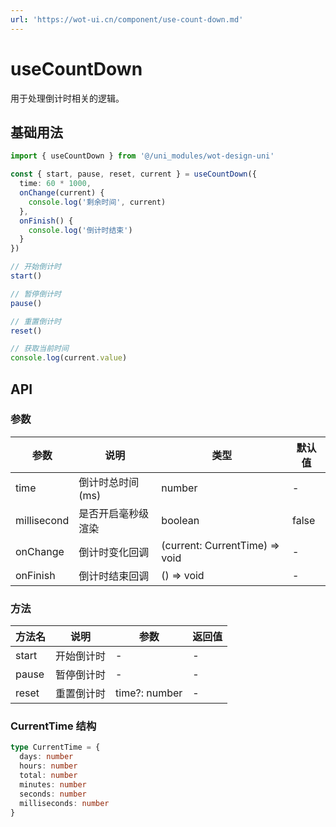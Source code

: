 ```yaml
---
url: 'https://wot-ui.cn/component/use-count-down.md'
---
```

# useCountDown

用于处理倒计时相关的逻辑。

## 基础用法

```ts
import { useCountDown } from '@/uni_modules/wot-design-uni'

const { start, pause, reset, current } = useCountDown({
  time: 60 * 1000,
  onChange(current) {
    console.log('剩余时间', current)
  },
  onFinish() {
    console.log('倒计时结束')
  }
})

// 开始倒计时
start()

// 暂停倒计时
pause()

// 重置倒计时
reset()

// 获取当前时间
console.log(current.value)
```

## API

### 参数

| 参数 | 说明 | 类型 | 默认值 |
|-----|------|------|--------|
| time | 倒计时总时间(ms) | number | - |
| millisecond | 是否开启毫秒级渲染 | boolean | false |
| onChange | 倒计时变化回调 | (current: CurrentTime) => void | - |
| onFinish | 倒计时结束回调 | () => void | - |

### 方法

| 方法名 | 说明 | 参数 | 返回值 |
|-------|------|------|--------|
| start | 开始倒计时 | - | - |
| pause | 暂停倒计时 | - | - |
| reset | 重置倒计时 | time?: number | - |

### CurrentTime 结构

```ts
type CurrentTime = {
  days: number
  hours: number
  total: number
  minutes: number
  seconds: number
  milliseconds: number
}
```
